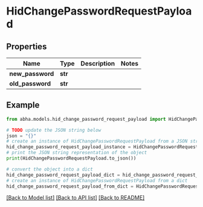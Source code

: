 # HidChangePasswordRequestPayload


## Properties

Name | Type | Description | Notes
------------ | ------------- | ------------- | -------------
**new_password** | **str** |  | 
**old_password** | **str** |  | 

## Example

```python
from abha.models.hid_change_password_request_payload import HidChangePasswordRequestPayload

# TODO update the JSON string below
json = "{}"
# create an instance of HidChangePasswordRequestPayload from a JSON string
hid_change_password_request_payload_instance = HidChangePasswordRequestPayload.from_json(json)
# print the JSON string representation of the object
print(HidChangePasswordRequestPayload.to_json())

# convert the object into a dict
hid_change_password_request_payload_dict = hid_change_password_request_payload_instance.to_dict()
# create an instance of HidChangePasswordRequestPayload from a dict
hid_change_password_request_payload_from_dict = HidChangePasswordRequestPayload.from_dict(hid_change_password_request_payload_dict)
```
[[Back to Model list]](../README.md#documentation-for-models) [[Back to API list]](../README.md#documentation-for-api-endpoints) [[Back to README]](../README.md)


